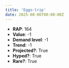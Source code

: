 ```yaml
---
title: 'Eggo-trip'
date: 2025-08-06T00:00:00Z
---
```

- **RAP**: 164
- **Value**: -1
- **Demand level**: -1
- **Trend**: -1
- **Projected?**: True
- **Hyped?**: True
- **Rare?**: True
